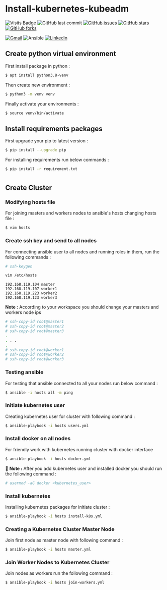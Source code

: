 # Install-kubernetes-kubeadm

![Visits Badge](https://badges.pufler.dev/visits/mrunix1998/docker-minio-cluster)
![GitHub last commit](https://img.shields.io/github/last-commit/mrunix1998/docker-minio-cluster)
[![GitHub issues](https://img.shields.io/github/issues/mrunix1998/docker-minio-cluster)](https://github.com/mrunix1998/docker-minio-cluster/issues)
[![GitHub stars](https://img.shields.io/github/stars/mrunix1998/docker-minio-cluster)](https://github.com/mrunix1998/docker-minio-cluster/stargazers)
[![GitHub forks](https://img.shields.io/github/forks/mrunix1998/docker-minio-cluster)](https://github.com/mrunix1998/docker-minio-cluster/network)

[![Gmail](https://img.shields.io/badge/Gmail-D14836?style=for-the-badge&logo=gmail&logoColor=white)](salehimohammad331@gmail.com)
![Ansible](https://img.shields.io/badge/ansible-%231A1918.svg?style=for-the-badge&logo=ansible&logoColor=white)
<a href="https://www.linkedin.com/in/mrunix1998/" style="text-align:center">
  <img
    alt="Linkedin"
    src="https://img.shields.io/badge/linkedin-0077B5?logo=linkedin&logoColor=white&style=for-the-badge"
  />
</a>

## Create python virtual environment

First install package in python :

```bash
$ apt install python3.8-venv
```

Then create new environment :

```bash
$ python3 -m venv venv
```

Finally activate your environments :

```bash
$ source venv/bin/activate
```

## Install requirements packages

First upgrade your pip to latest version :

```bash
$ pip install --upgrade pip
```

For installing requirements run below commands :

```bash
$ pip install -r requirement.txt
```

#
## Create Cluster

### Modifying hosts file

For joining masters and workers nodes to ansible's hosts changing hosts file :

```bash
$ vim hosts
```

### Create ssh key and send to all nodes

For connecting ansible user to all nodes and running roles in them, run the following commands :

```bash
# ssh-keygen
```

```bash
vim /etc/hosts
```

```code
192.168.119.104 master
192.168.119.107 worker1
192.168.119.223 worker2
192.168.119.123 worker3
```

**Note :** According to your workspace you should change your masters and workers node ips


```bash
# ssh-copy-id root@master1
# ssh-copy-id root@master2
# ssh-copy-id root@master3
.
. . .
.
# ssh-copy-id root@worker1
# ssh-copy-id root@worker2
# ssh-copy-id root@worker3
```

### Testing ansible

For testing that ansible connected to all your nodes run below command :

```bash
$ ansible -i hosts all -m ping
```


### Initiate kubernetes user

Creating kubernetes user for cluster with following command :

```bash
$ ansible-playbook -i hosts users.yml
```

### Install docker on all nodes

For friendly work with kubernetes running cluster with docker interface

```bash
$ ansible-playbook -i hosts docker.yml
```

📌 **Note :** After you add kubernetes user and installed docker you should run the following command :

```bash
# usermod -aG docker <kubernetes_user>
```

### Install kubernetes

Installing kubernetes packages for initiate cluster :

```bash
$ ansible-playbook -i hosts install-k8s.yml
```

### Creating a Kubernetes Cluster Master Node

Join first node as master node with following command :

```bash
$ ansible-playbook -i hosts master.yml
```

### Join Worker Nodes to Kubernetes Cluster

Join nodes as workers run the following command :

```bash
$ ansible-playbook -i hosts join-workers.yml
```
